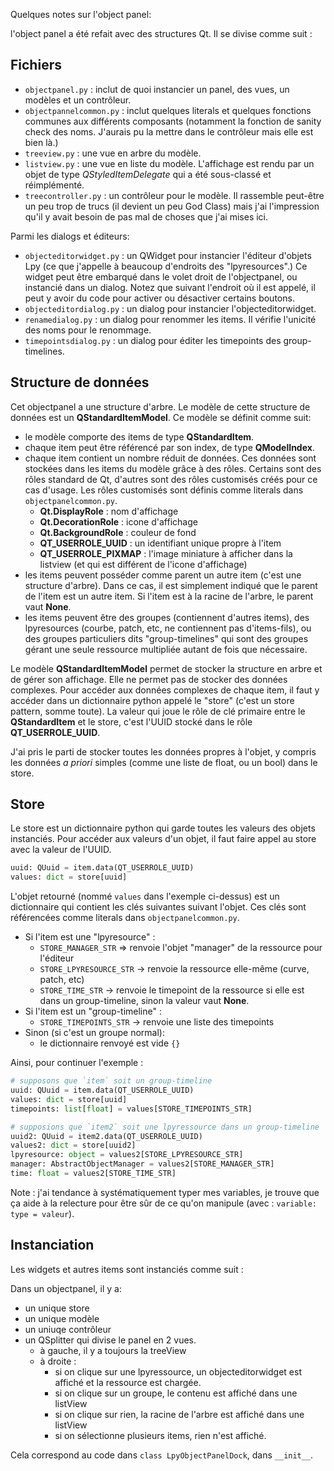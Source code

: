 Quelques notes sur l'object panel:

l'object panel a été refait avec des structures Qt. Il se divise comme suit :

## Fichiers

- `objectpanel.py` : inclut de quoi instancier un panel, des vues, un modèles et un contrôleur.
- `objectpannelcommon.py` : inclut quelques literals et quelques fonctions communes aux différents composants (notamment la fonction de sanity check des noms. J'aurais pu la mettre dans le contrôleur mais elle est bien là.)
- `treeview.py` : une vue en arbre du modèle.
- `listview.py` : une vue en liste du modèle. L'affichage est rendu par un objet de type *QStyledItemDelegate* qui a été sous-classé et réimplémenté.
- `treecontroller.py` : un contrôleur pour le modèle. Il rassemble peut-être un peu trop de trucs (il devient un peu God Class) mais j'ai l'impression qu'il y avait besoin de pas mal de choses que j'ai mises ici.

Parmi les dialogs et éditeurs:
- `objecteditorwidget.py` : un QWidget pour instancier l'éditeur d'objets Lpy (ce que j'appelle à beaucoup d'endroits des "lpyresources".) Ce widget peut être embarqué dans le volet droit de l'objectpanel, ou instancié dans un dialog. Notez que suivant l'endroit où il est appelé, il peut y avoir du code pour activer ou désactiver certains boutons.
- `objecteditordialog.py` : un dialog pour instancier l'objecteditorwidget. 
- `renamedialog.py` : un dialog pour renommer les items. Il vérifie l'unicité des noms pour le renommage.
- `timepointsdialog.py` : un dialog pour éditer les timepoints des group-timelines.

## Structure de données

Cet objectpanel a une structure d'arbre. Le modèle de cette structure de données est un **QStandardItemModel**. Ce modèle se définit comme suit:

- le modèle comporte des items de type **QStandardItem**.
- chaque item peut être référencé par son index, de type **QModelIndex**.
- chaque item contient un nombre réduit de données. Ces données sont stockées dans les items du modèle grâce à des rôles. Certains sont des rôles standard de Qt, d'autres sont des rôles customisés créés pour ce cas d'usage. Les rôles customisés sont définis comme literals dans `objectpanelcommon.py`.
  + **Qt.DisplayRole** : nom d'affichage
  + **Qt.DecorationRole** : icone d'affichage
  + **Qt.BackgroundRole** : couleur de fond
  + **QT_USERROLE_UUID** : un identifiant unique propre à l'item
  + **QT_USERROLE_PIXMAP** : l'image miniature à afficher dans la listview (et qui est différent de l'icone d'affichage)
- les items peuvent posséder comme parent un autre item (c'est une structure d'arbre). Dans ce cas, il est simplement indiqué que le parent de l'item est un autre item. Si l'item est à la racine de l'arbre, le parent vaut **None**.
- les items peuvent être des groupes (contiennent d'autres items), des lpyresources (courbe, patch, etc, ne contiennent pas d'items-fils), ou des groupes particuliers dits "group-timelines" qui sont des groupes gérant une seule ressource multipliée autant de fois que nécessaire.

Le modèle **QStandardItemModel** permet de stocker la structure en arbre et de gérer son affichage. Elle ne permet pas de stocker des données complexes. Pour accéder aux données complexes de chaque item, il faut y accéder dans un dictionnaire python appelé le "store" (c'est un store pattern, somme toute). La valeur qui joue le rôle de clé primaire entre le **QStandardItem** et le store, c'est l'UUID stocké dans le rôle **QT_USERROLE_UUID**.

J'ai pris le parti de stocker toutes les données propres à l'objet, y compris les données *a priori* simples (comme une liste de float, ou un bool) dans le store.

## Store

Le store est un dictionnaire python qui garde toutes les valeurs des objets instanciés. Pour accéder aux valeurs d'un objet, il faut faire appel au store avec la valeur de l'UUID.

```python
uuid: QUuid = item.data(QT_USERROLE_UUID)
values: dict = store[uuid]
```

L'objet retourné (nommé `values` dans l'exemple ci-dessus) est un dictionnaire qui contient les clés suivantes suivant l'objet. Ces clés sont référencées comme literals dans `objectpanelcommon.py`.

- Si l'item est une "lpyresource" :
  + `STORE_MANAGER_STR` => renvoie l'objet "manager" de la ressource pour l'éditeur
  + `STORE_LPYRESOURCE_STR` -> renvoie la ressource elle-même (curve, patch, etc)
  + `STORE_TIME_STR` -> renvoie le timepoint de la ressource si elle est dans un group-timeline, sinon la valeur vaut **None**.
- Si l'item est un "group-timeline" :
  + `STORE_TIMEPOINTS_STR` -> renvoie une liste des timepoints
- Sinon (si c'est un groupe normal):
  + le dictionnaire renvoyé est vide `{}`
  
Ainsi, pour continuer l'exemple : 

```python
# supposons que `item` soit un group-timeline
uuid: QUuid = item.data(QT_USERROLE_UUID)
values: dict = store[uuid]
timepoints: list[float] = values[STORE_TIMEPOINTS_STR]

# supposions que `item2` soit une lpyressource dans un group-timeline
uuid2: QUuid = item2.data(QT_USERROLE_UUID)
values2: dict = store[uuid2]
lpyresource: object = values2[STORE_LPYRESOURCE_STR]
manager: AbstractObjectManager = values2[STORE_MANAGER_STR]
time: float = values2[STORE_TIME_STR]
```

Note : j'ai tendance à systématiquement typer mes variables, je trouve que ça aide à la relecture pour être sûr de ce qu'on manipule (avec : `variable: type = valeur`).

## Instanciation

Les widgets et autres items sont instanciés comme suit : 

Dans un objectpanel, il y a:
- un unique store
- un unique modèle
- un uniuqe contrôleur
- un QSplitter qui divise le panel en 2 vues.
  + à gauche, il y a toujours la treeView
  + à droite : 
    * si on clique sur une lpyressource, un objecteditorwidget est affiché et la ressource est chargée.
    * si on clique sur un groupe, le contenu est affiché dans une listView
    * si on clique sur rien, la racine de l'arbre est affiché dans une listView
    * si on sélectionne plusieurs items, rien n'est affiché.

Cela correspond au code dans `class LpyObjectPanelDock`, dans `__init__`.